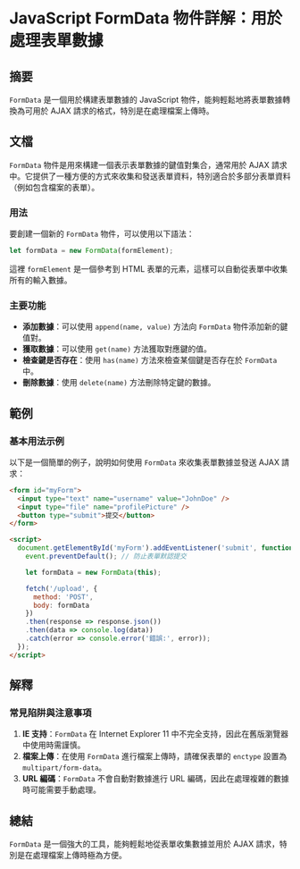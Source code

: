 <!--
Meta Description: # JavaScript FormData 物件詳解：用於處理表單數據 ## 摘要 `FormData` 是一個用於構建表單數據的 JavaScript 物件，能夠輕鬆地將表單數據轉換為可用於 AJAX 請求的格式，特別是在處理檔案上傳時。 ## 文檔 `FormData` 物件是用來構建一個表示表...
Meta Keywords: formdata, name, ajax, javascript, form
-->

# JavaScript FormData 物件詳解：用於處理表單數據

## 摘要
`FormData` 是一個用於構建表單數據的 JavaScript 物件，能夠輕鬆地將表單數據轉換為可用於 AJAX 請求的格式，特別是在處理檔案上傳時。

## 文檔
`FormData` 物件是用來構建一個表示表單數據的鍵值對集合，通常用於 AJAX 請求中。它提供了一種方便的方式來收集和發送表單資料，特別適合於多部分表單資料（例如包含檔案的表單）。

### 用法
要創建一個新的 `FormData` 物件，可以使用以下語法：

```javascript
let formData = new FormData(formElement);
```

這裡 `formElement` 是一個參考到 HTML 表單的元素，這樣可以自動從表單中收集所有的輸入數據。

### 主要功能
- **添加數據**：可以使用 `append(name, value)` 方法向 `FormData` 物件添加新的鍵值對。
- **獲取數據**：可以使用 `get(name)` 方法獲取對應鍵的值。
- **檢查鍵是否存在**：使用 `has(name)` 方法來檢查某個鍵是否存在於 `FormData` 中。
- **刪除數據**：使用 `delete(name)` 方法刪除特定鍵的數據。

## 範例
### 基本用法示例
以下是一個簡單的例子，說明如何使用 `FormData` 來收集表單數據並發送 AJAX 請求：

```html
<form id="myForm">
  <input type="text" name="username" value="JohnDoe" />
  <input type="file" name="profilePicture" />
  <button type="submit">提交</button>
</form>

<script>
  document.getElementById('myForm').addEventListener('submit', function(event) {
    event.preventDefault(); // 防止表單默認提交

    let formData = new FormData(this);

    fetch('/upload', {
      method: 'POST',
      body: formData
    })
    .then(response => response.json())
    .then(data => console.log(data))
    .catch(error => console.error('錯誤:', error));
  });
</script>
```

## 解釋
### 常見陷阱與注意事項
1. **IE 支持**：`FormData` 在 Internet Explorer 11 中不完全支持，因此在舊版瀏覽器中使用時需謹慎。
2. **檔案上傳**：在使用 `FormData` 進行檔案上傳時，請確保表單的 `enctype` 設置為 `multipart/form-data`。
3. **URL 編碼**：`FormData` 不會自動對數據進行 URL 編碼，因此在處理複雜的數據時可能需要手動處理。

## 總結
`FormData` 是一個強大的工具，能夠輕鬆地從表單收集數據並用於 AJAX 請求，特別是在處理檔案上傳時極為方便。
